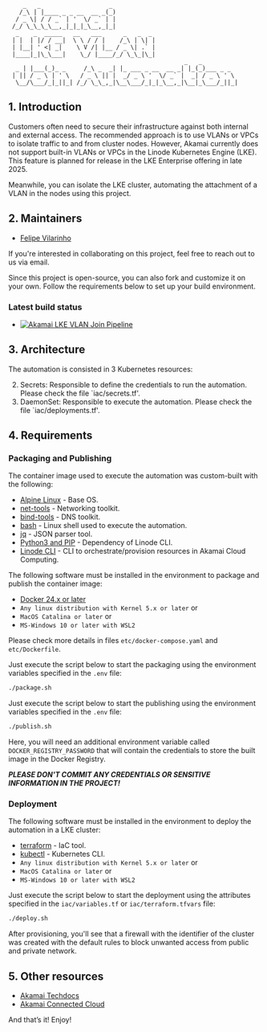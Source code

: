 ```text
    _   _                   _
   /_\ | |____ _ _ __  __ _(_)
  / _ \| / / _` | '  \/ _` | |
 /_/ \_\_\_\__,_|_|_|_\__,_|_|
  _    _  _____   __   ___      _   _  _
 | |  | |/ / __|  \ \ / / |    /_\ | \| |
 | |__| ' <| _|    \ V /| |__ / _ \| .` |
 |____|_|\_\___|    \_/ |____/_/ \_\_|\_|
                                                 _   _
  _ | |___(_)_ _     /_\ _  _| |_ ___ _ __  __ _| |_(_)___ _ _
 | || / _ \ | ' \   / _ \ || |  _/ _ \ '  \/ _` |  _| / _ \ ' \
  \__/\___/_|_||_| /_/ \_\_,_|\__\___/_|_|_\__,_|\__|_\___/_||_|

```

## 1. Introduction
Customers often need to secure their infrastructure against both internal and external access. The recommended approach 
is to use VLANs or VPCs to isolate traffic to and from cluster nodes. However, Akamai currently does not support 
built-in VLANs or VPCs in the Linode Kubernetes Engine (LKE). This feature is planned for release in the LKE Enterprise 
offering in late 2025.

Meanwhile, you can isolate the LKE cluster, automating the attachment of a VLAN in the nodes using this project.

## 2. Maintainers
- [Felipe Vilarinho](https://www.linkedin.com/in/fvilarinho)

If you're interested in collaborating on this project, feel free to reach out to us via email.

Since this project is open-source, you can also fork and customize it on your own. Follow the requirements below to 
set up your build environment.

### Latest build status
- [![Akamai LKE VLAN Join Pipeline](https://github.com/fvilarinho/akamai-lke-vlan-join/actions/workflows/pipeline.yml/badge.svg)](https://github.com/fvilarinho/akamai-lke-vlan-join/actions/workflows/pipeline.yml)

## 3. Architecture
The automation is consisted in 3 Kubernetes resources:

2. Secrets: Responsible to define the credentials to run the automation. Please check the file `iac/secrets.tf'.
3. DaemonSet: Responsible to execute the automation. Please check the file `iac/deployments.tf'.

## 4. Requirements

### Packaging and Publishing
The container image used to execute the automation was custom-built with the following:

- [Alpine Linux](https://alpinelinux.org/) - Base OS.
- [net-tools](https://pkgs.alpinelinux.org/package/edge/main/x86/net-tools) - Networking toolkit.
- [bind-tools](https://pkgs.alpinelinux.org/package/edge/main/x86/bind-tools) - DNS toolkit.
- [bash](https://www.gnu.org/software/bash/) - Linux shell used to execute the automation.
- [jq](https://jqlang.org/) - JSON parser tool.
- [Python3 and PIP](https://www.python.org/downloads/) - Dependency of Linode CLI.
- [Linode CLI](https://github.com/linode/linode-cli) - CLI to orchestrate/provision resources in Akamai Cloud Computing.

The following software must be installed in the environment to package and publish the container image:

- [Docker 24.x or later](https://www.docker.com)
- `Any linux distribution with Kernel 5.x or later` or
- `MacOS Catalina or later` or
- `MS-Windows 10 or later with WSL2`

Please check more details in files `etc/docker-compose.yaml` and `etc/Dockerfile`.

Just execute the script below to start the packaging using the environment variables specified in the `.env` file:
```bash
./package.sh
```  

Just execute the script below to start the publishing using the environment variables specified in the `.env` file:
```bash
./publish.sh
```  
Here, you will need an additional environment variable called `DOCKER_REGISTRY_PASSWORD` that will contain the 
credentials to store the built image in the Docker Registry.

***PLEASE DON'T COMMIT ANY CREDENTIALS OR SENSITIVE INFORMATION IN THE PROJECT!***

### Deployment
The following software must be installed in the environment to deploy the automation in a LKE cluster:

- [terraform](https://terraform.io/) - IaC tool.
- [kubectl](https://kubernetes.io/docs/reference/kubectl/kubectl/) - Kubernetes CLI.
- `Any linux distribution with Kernel 5.x or later` or
- `MacOS Catalina or later` or
- `MS-Windows 10 or later with WSL2`

Just execute the script below to start the deployment using the attributes specified in the `iac/variables.tf` or 
`iac/terraform.tfvars` file:
```bash
./deploy.sh
```
After provisioning, you'll see that a firewall with the identifier of the cluster was created with the default rules to
block unwanted access from public and private network. 

## 5. Other resources
- [Akamai Techdocs](https://techdocs.akamai.com)
- [Akamai Connected Cloud](https://www.linode.com)

And that’s it! Enjoy!